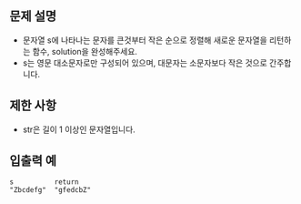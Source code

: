 문제 설명
--
- 문자열 s에 나타나는 문자를 큰것부터 작은 순으로 정렬해 새로운 문자열을 리턴하는 함수, solution을 완성해주세요.
- s는 영문 대소문자로만 구성되어 있으며, 대문자는 소문자보다 작은 것으로 간주합니다.

제한 사항
--
- str은 길이 1 이상인 문자열입니다.

입출력 예
--
    s          return
    "Zbcdefg"  "gfedcbZ"
